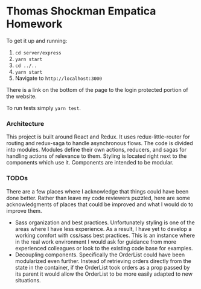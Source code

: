 # Thomas Shockman Empatica Homework

To get it up and running:
1. ``cd server/express``
2. ``yarn start``
3. ``cd ../..``
4. ``yarn start``
5. Navigate to `http://localhost:3000`

There is a link on the bottom of the page to the login protected portion of the website.

To run tests simply ``yarn test``.

### Architecture
This project is built around React and Redux. It uses redux-little-router for routing and redux-saga to handle asynchronous flows.
The code is divided into modules. Modules define their own actions, reducers, and sagas for handling actions of relevance to them.
Styling is located right next to the components which use it. Components are intended to be modular.


### TODOs
There are a few places where I acknowledge that things could have been done better. Rather than leave my code reviewers puzzled, here are some acknowledgments of places that could be improved and what I would do to improve them.
* Sass organization and best practices. Unfortunately styling is one of the areas where I have less experience. As a result, I have yet to develop a working comfort with css/sass best practices. This is an instance where in the real work environment I would ask for guidance from more experienced colleagues or look to the existing code base for examples. 
* Decoupling components. Specifically the OrderList could have been modularized even further. Instead of retrieving orders directly from the state in the container, if the OrderList took orders as a prop passed by its parent it would allow the OrderList to be more easily adapted to new situations.
